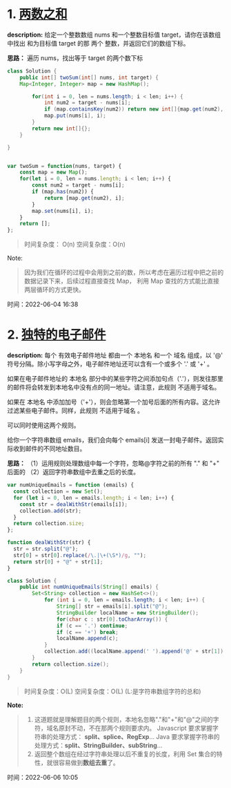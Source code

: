 # 1. [两数之和](https://leetcode.cn/problems/two-sum/)

**description:** 给定一个整数数组 nums 和一个整数目标值 target，请你在该数组中找出 和为目标值 target 的那 两个 整数，并返回它们的数组下标。

**思路：** 遍历 nums，找出等于 target 的两个数下标

```Java
class Solution {
    public int[] twoSum(int[] nums, int target) {
    Map<Integer, Integer> map = new HashMap();

        for(int i = 0, len = nums.length; i < len; i++) {
            int num2 = target - nums[i];
            if (map.containsKey(num2)) return new int[]{map.get(num2), i};
            map.put(nums[i], i);
        }
        return new int[]{};
    }

}

```

```JavaScript

var twoSum = function(nums, target) {
    const map = new Map();
    for(let i = 0, len = nums.length; i < len; i++) {
        const num2 = target - nums[i];
        if (map.has(num2)) {
            return [map.get(num2), i];
        }
        map.set(nums[i], i);
    }
    return [];
};
```

> 时间复杂度： O(n)
> 空间复杂度：O(n)

Note:

> 因为我们在循环的过程中会用到之前的数，所以考虑在遍历过程中把之前的数据记录下来，后续过程直接查找 Map， 利用 Map 查找的方式能比直接两层循环的方式更快。

时间：2022-06-04 16:38

# 2. [独特的电子邮件](https://leetcode.cn/problems/unique-email-addresses/)

**description:** 每个 有效电子邮件地址 都由一个 本地名 和一个 域名 组成，以 '@' 符号分隔。除小写字母之外，电子邮件地址还可以含有一个或多个 '.' 或 '+' 。

如果在电子邮件地址的 本地名 部分中的某些字符之间添加句点（'.'），则发往那里的邮件将会转发到本地名中没有点的同一地址。请注意，此规则 不适用于域名。

如果在 本地名 中添加加号（'+'），则会忽略第一个加号后面的所有内容。这允许过滤某些电子邮件。同样，此规则 不适用于域名 。

可以同时使用这两个规则。

给你一个字符串数组 emails，我们会向每个 emails[i] 发送一封电子邮件。返回实际收到邮件的不同地址数目。

**思路：**
（1）运用规则处理数组中每一个字符，忽略@字符之前的所有 "." 和 "+" 后面的
（2）返回字符串数组中去重之后的长度。

```javascript
var numUniqueEmails = function (emails) {
  const collection = new Set();
  for (let i = 0, len = emails.length; i < len; i++) {
    const str = dealWithStr(emails[i]);
    collection.add(str);
  }
  return collection.size;
};

function dealWithStr(str) {
  str = str.split("@");
  str[0] = str[0].replace(/\.|\+(\S*)/g, "");
  return str[0] + "@" + str[1];
}
```

```Java
class Solution {
    public int numUniqueEmails(String[] emails) {
        Set<String> collection = new HashSet<>();
            for (int i = 0, len = emails.length; i < len; i++) {
                String[] str = emails[i].split("@");
                StringBuilder localName = new StringBuilder();
                for(char c : str[0].toCharArray()) {
                if (c == '.') continue;
                if (c == '+') break;
                localName.append(c);
            }
            collection.add((localName.append(' ').append('@' + str[1]).toString()));
        }
        return collection.size();
    }
}
```

> 时间复杂度：O(L)
> 空间复杂度：O(L)
> (L:是字符串数组字符的总和)

**Note:**

> 1. 这道题就是理解题目的两个规则，本地名忽略"."和"+"和"@"之间的字符，域名原封不动，不在那两个规则要求内。
>    Javascript 要求掌握字符串的处理方式： **split、splice、RegExp**...
>    Java 要求掌握字符串的处理方式：**split、StringBuilder、subString**...
> 2. 返回整个数组在经过字符串处理以后不重复的长度，利用 Set 集合的特性，就很容易做到**数组去重**了。

时间：2022-06-06 10:05
